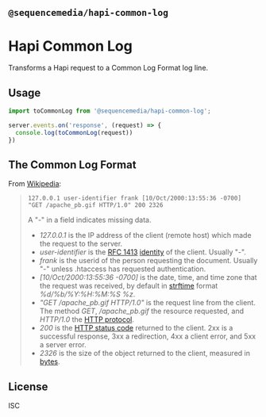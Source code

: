 
## `@sequencemedia/hapi-common-log`

# Hapi Common Log

Transforms a Hapi request to a Common Log Format log line.

## Usage

```js
import toCommonLog from '@sequencemedia/hapi-common-log';

server.events.on('response', (request) => {
  console.log(toCommonLog(request))
})
```

## The Common Log Format

From [Wikipedia](https://en.wikipedia.org/wiki/Common_Log_Format):

> ```
> 127.0.0.1 user-identifier frank [10/Oct/2000:13:55:36 -0700] "GET /apache_pb.gif HTTP/1.0" 200 2326
> ```
>
> A "-" in a field indicates missing data.
>
> * _127.0.0.1_ is the IP address of the client (remote host) which made the request to the server.
> * _user-identifier_ is the [RFC 1413](https://tools.ietf.org/html/rfc1413) [identity](https://en.wikipedia.org/wiki/Ident_Protocol) of the client. Usually "-".
> * _frank_ is the userid of the person requesting the document. Usually "-" unless .htaccess has requested authentication.
> * _[10/Oct/2000:13:55:36 -0700]_ is the date, time, and time zone that the request was received, by default in [strftime](https://en.wikipedia.org/wiki/Strftime) format _%d/%b/%Y:%H:%M:%S %z_.
> * _"GET /apache_pb.gif HTTP/1.0"_ is the request line from the client. The method _GET_, _/apache_pb.gif_ the resource requested, and _HTTP/1.0_ the [HTTP protocol](https://en.wikipedia.org/wiki/Hypertext_Transfer_Protocol).
> * _200_ is the [HTTP status code](https://en.wikipedia.org/wiki/HTTP_status_code) returned to the client. 2xx is a successful response, 3xx a redirection, 4xx a client error, and 5xx a server error.
> * _2326_ is the size of the object returned to the client, measured in [bytes](https://en.wikipedia.org/wiki/Byte).

## License

ISC
